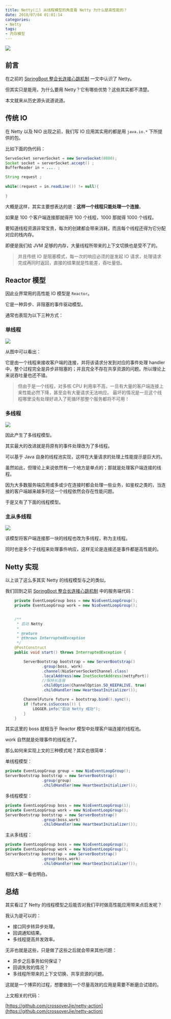 ```yaml
---
title: Netty(二) 从线程模型的角度看 Netty 为什么是高性能的？
date: 2018/07/04 01:01:14       
categories: 
- Netty
tags: 
- 内存模型
---
```


![](https://ws1.sinaimg.cn/large/006tNc79gy1fsx42fcwsxj312v0ocjve.jpg)

## 前言

在之前的 [SpringBoot 整合长连接心跳机制](http://t.cn/Rd7He1Z) 一文中认识了 Netty。

但其实只是能用，为什么要用 Netty？它有哪些优势？这些其实都不清楚。

本文就来从历史源头说道说道。

## 传统 IO

在 Netty 以及 NIO 出现之前，我们写 IO 应用其实用的都是用 `java.io.*` 下所提供的包。  


比如下面的伪代码：

```java
ServeSocket serverSocket = new ServeSocket(8080);
Socket socket = serverSocket.accept() ;
BufferReader in = .... ;

String request ;
 
while((request = in.readLine()) != null){
	
}
```

<!--more-->

大概是这样，其实主要想表达的是：**这样一个线程只能处理一个连接**。

如果是 100 个客户端连接那就得开 100 个线程，1000 那就得 1000 个线程。

要知道线程资源非常宝贵，每次的创建都会带来消耗，而且每个线程还得为它分配对应的栈内存。

即便是我们给 JVM 足够的内存，大量线程所带来的上下文切换也是受不了的。

> 并且传统 IO 是阻塞模式，每一次的响应必须的是发起 IO 请求，处理请求完成再同时返回，直接的结果就是性能差，吞吐量低。

## Reactor 模型

因此业界常用的高性能 IO 模型是 `Reactor`。

它是一种异步、非阻塞的事件驱动模型。

通常也表现为以下三种方式：

### 单线程

![](https://ws4.sinaimg.cn/large/006tNc79gy1fsx4by9581j30k60aygn7.jpg)

从图中可以看出：

它是由一个线程来接收客户端的连接，并将该请求分发到对应的事件处理 handler 中，整个过程完全是异步非阻塞的；并且完全不存在共享资源的问题。所以理论上来说吞吐量也还不错。

> 但由于是一个线程，对多核 CPU 利用率不高，一旦有大量的客户端连接上来性能必然下降，甚至会有大量请求无法响应。
> 最坏的情况是一旦这个线程哪里没有处理好进入了死循环那整个服务都将不可用！

### 多线程

![](https://ws2.sinaimg.cn/large/006tNc79gy1fsx4cctol0j30k70dq40n.jpg)

因此产生了多线程模型。

其实最大的改进就是将原有的事件处理改为了多线程。

可以基于 Java 自身的线程池实现，这样在大量请求的处理上性能提示是巨大的。

虽然如此，但理论上来说依然有一个地方是单点的；那就是处理客户端连接的线程。

因为大多数服务端应用或多或少在连接时都会处理一些业务，如鉴权之类的，当连接的客户端越来越多时这一个线程依然会存在性能问题。

于是又有了下面的线程模型。

### 主从多线程

![](https://ws1.sinaimg.cn/large/006tNc79gy1fsx4iv4kmxj30gb0c0dha.jpg)

该模型将客户端连接那一块的线程也改为多线程，称为主线程。

同时也是多个子线程来处理事件响应，这样无论是连接还是事件都是高性能的。


## Netty 实现

以上谈了这么多其实 Netty 的线程模型与之的类似。

我们回到之前 [SpringBoot 整合长连接心跳机制](https://crossoverjie.top/2018/05/24/netty/Netty(1)TCP-Heartbeat/) 中的服务端代码：

```java
    private EventLoopGroup boss = new NioEventLoopGroup();
    private EventLoopGroup work = new NioEventLoopGroup();


    /**
     * 启动 Netty
     *
     * @return
     * @throws InterruptedException
     */
    @PostConstruct
    public void start() throws InterruptedException {

        ServerBootstrap bootstrap = new ServerBootstrap()
                .group(boss, work)
                .channel(NioServerSocketChannel.class)
                .localAddress(new InetSocketAddress(nettyPort))
                //保持长连接
                .childOption(ChannelOption.SO_KEEPALIVE, true)
                .childHandler(new HeartbeatInitializer());

        ChannelFuture future = bootstrap.bind().sync();
        if (future.isSuccess()) {
            LOGGER.info("启动 Netty 成功");
        }
    }
```

其实这里的 boss 就相当于 Reactor 模型中处理客户端连接的线程池。

work 自然就是处理事件的线程池了。

那么如何来实现上文的三种模式呢？其实也很简单：


单线程模型：

```java
private EventLoopGroup group = new NioEventLoopGroup();
ServerBootstrap bootstrap = new ServerBootstrap()
                .group(group)
                .childHandler(new HeartbeatInitializer());
```

多线程模型：

```java
private EventLoopGroup boss = new NioEventLoopGroup(1);
private EventLoopGroup work = new NioEventLoopGroup();
ServerBootstrap bootstrap = new ServerBootstrap()
                .group(boss,work)
                .childHandler(new HeartbeatInitializer());
```

主从多线程：

```java
private EventLoopGroup boss = new NioEventLoopGroup();
private EventLoopGroup work = new NioEventLoopGroup();
ServerBootstrap bootstrap = new ServerBootstrap()
                .group(boss,work)
                .childHandler(new HeartbeatInitializer());
```

相信大家一看也明白。

## 总结

其实看过了 Netty 的线程模型之后能否对我们平时做高性能应用带来点启发呢？

我认为是可以的：

- 接口同步转异步处理。
- 回调通知结果。
- 多线程提高并发效率。

无非也就是这些，只是做了这些之后就会带来其他问题：

- 异步之后事务如何保证？
- 回调失败的情况？
- 多线程所带来的上下文切换、共享资源的问题。

这就是一个博弈的过程，想要做到一个尽量高效的应用是需要不断磨合试错的。

上文相关的代码：

[https://github.com/crossoverJie/netty-action](https://github.com/crossoverJie/netty-action)